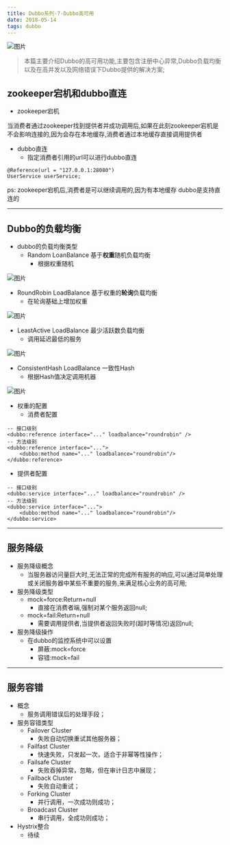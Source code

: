 ```yaml
---
title: Dubbo系列-7-Dubbo高可用
date: 2018-05-14
tags: dubbo
---
```

![图片](http://pl5cg4rhb.bkt.clouddn.com/dubbo7page.png)
>本篇主要介绍Dubbo的高可用功能,主要包含注册中心异常,Dubbo负载均衡以及在高并发以及网络错误下Dubbo提供的解决方案;

<!-- more -->
## zookeeper宕机和dubbo直连
* zookeeper宕机

当消费者通过zookeeper找到提供者并成功调用后,如果在此刻zookeeper宕机是不会影响连接的,因为会存在本地缓存,消费者通过本地缓存直接调用提供者
* dubbo直连
  * 指定消费者引用的url可以进行dubbo直连
```
@Reference(url = "127.0.0.1:28080")
UserService userService;
```
ps:
zookeeper宕机后,消费者是可以继续调用的,因为有本地缓存
dubbo是支持直连的


---
## Dubbo的负载均衡
* dubbo的负载均衡类型
  * Random LoanBalance 基于**权重**随机负载均衡
    * 根据权重随机

![图片](http://pl5cg4rhb.bkt.clouddn.com/randomLoanBalance.png)
  * RoundRobin LoadBalance 基于权重的**轮询**负载均衡
    * 在轮询基础上增加权重

![图片](http://pl5cg4rhb.bkt.clouddn.com/roundRobinLoanBalance.png)
  * LeastActive LoadBalance 最少活跃数负载均衡
    * 调用延迟最低的服务

![图片](http://pl5cg4rhb.bkt.clouddn.com/leastActive%20LoanBalance.png)
  * ConsistentHash LoadBalance 一致性Hash
    * 根据Hash值决定调用机器

![图片](http://pl5cg4rhb.bkt.clouddn.com/ConsistentHashLoanBalance.png)
* 权重的配置
  * 消费者配置
```
-- 接口级别
<dubbo:reference interface="..." loadbalance="roundrobin" />
-- 方法级别
<dubbo:reference interface="...">
    <dubbo:method name="..." loadbalance="roundrobin"/>
</dubbo:reference>
```
  * 提供者配置
```
-- 接口级别
<dubbo:service interface="..." loadbalance="roundrobin" />
-- 方法级别
<dubbo:service interface="...">
    <dubbo:method name="..." loadbalance="roundrobin"/>
</dubbo:service>
```

---
## 服务降级
* 服务降级概念
  * 当服务器访问量巨大时,无法正常的完成所有服务的响应,可以通过简单处理或关闭服务器中某些不重要的服务,来满足核心业务的高可用;
* 服务降级类型
  * mock=force:Return+null
    * 直接在消费者端,强制对某个服务返回null;
  * mock=fail:Return+null
    * 需要调用提供者,当提供者返回失败时(超时等情况)返回null;
* 服务降级操作
  * 在dubbo的监控系统中可以设置
    * 屏蔽:mock=force
    * 容错:mock=fail

---
## 服务容错
* 概念
  * 服务调用错误后的处理手段；
* 服务容错类型
  * Failover Cluster
    * 失败自动切换重试其他服务器；
  * Failfast Cluster
    * 快速失败，只发起一次，适合于非幂等性操作；
  * Failsafe Cluster
    * 失败吞掉异常，忽略，但在审计日志中展现；
  * Failback Cluster
    * 失败自动重试；
  * Forking Cluster
    * 并行调用，一次成功则成功；
  * Broadcast Cluster
    * 串行调用，全成功则成功；
* Hystrix整合
  * 待续

